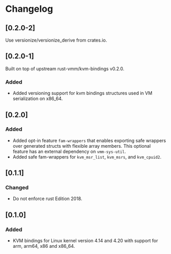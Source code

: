 # Changelog

## [0.2.0-2]

Use versionize/versionize_derive from crates.io.

## [0.2.0-1]

Built on top of upstream rust-vmm/kvm-bindings v0.2.0.

### Added

- Added versioning support for kvm bindings structures used
  in VM serialization on x86_64.

## [0.2.0]

### Added

- Added opt-in feature `fam-wrappers` that enables exporting
  safe wrappers over generated structs with flexible array
  members. This optional feature has an external dependency
  on `vmm-sys-util`.
- Added safe fam-wrappers for `kvm_msr_list`, `kvm_msrs`,
  and `kvm_cpuid2`.

## [0.1.1]

### Changed

- Do not enforce rust Edition 2018.

## [0.1.0]

### Added

- KVM bindings for Linux kernel version 4.14 and 4.20 with
  support for arm, arm64, x86 and x86_64.
